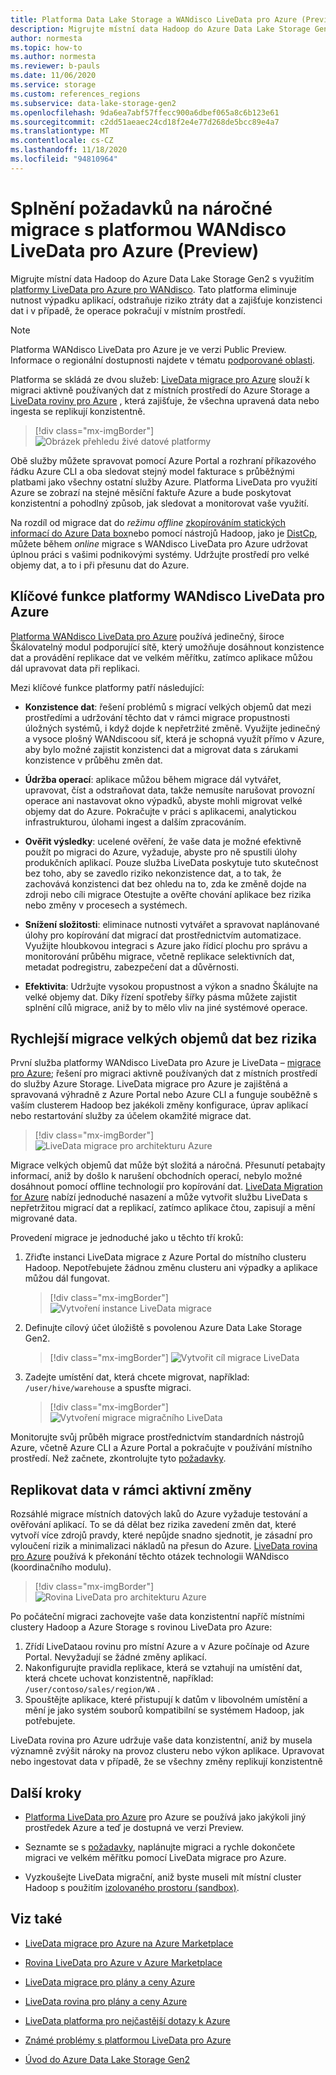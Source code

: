 ```yaml
---
title: Platforma Data Lake Storage a WANdisco LiveData pro Azure (Preview)
description: Migrujte místní data Hadoop do Azure Data Lake Storage Gen2 s využitím platformy LiveData pro Azure pro WANdisco.
author: normesta
ms.topic: how-to
ms.author: normesta
ms.reviewer: b-pauls
ms.date: 11/06/2020
ms.service: storage
ms.custom: references_regions
ms.subservice: data-lake-storage-gen2
ms.openlocfilehash: 9da6ea7abf57ffecc900a6dbef065a8c6b123e61
ms.sourcegitcommit: c2dd51aeaec24cd18f2e4e77d268de5bcc89e4a7
ms.translationtype: MT
ms.contentlocale: cs-CZ
ms.lasthandoff: 11/18/2020
ms.locfileid: "94810964"
---
```

# <a name="meet-demanding-migration-requirements-with-wandisco-livedata-platform-for-azure-preview"></a>Splnění požadavků na náročné migrace s platformou WANdisco LiveData pro Azure (Preview)

Migrujte místní data Hadoop do Azure Data Lake Storage Gen2 s využitím [platformy LiveData pro Azure pro WANdisco](https://docs.wandisco.com/live-data-platform/docs/landing/). Tato platforma eliminuje nutnost výpadku aplikací, odstraňuje riziko ztráty dat a zajišťuje konzistenci dat i v případě, že operace pokračují v místním prostředí.  

> [!NOTE]
> Platforma WANdisco LiveData pro Azure je ve verzi Public Preview. Informace o regionální dostupnosti najdete v tématu [podporované oblasti](https://docs.wandisco.com/live-data-platform/docs/prereq#supported-regions).

Platforma se skládá ze dvou služeb: [LiveData migrace pro Azure](https://www.wandisco.com/products/livedata-migrator-for-azure) slouží k migraci aktivně používaných dat z místních prostředí do Azure Storage a [LiveData roviny pro Azure](https://www.wandisco.com/products/livedata-plane-for-azure) , která zajišťuje, že všechna upravená data nebo ingesta se replikují konzistentně. 

> [!div class="mx-imgBorder"]
> ![Obrázek přehledu živé datové platformy](./media/migrate-gen2-wandisco-live-data-platform/live-data-platform-overview.png)

Obě služby můžete spravovat pomocí Azure Portal a rozhraní příkazového řádku Azure CLI a oba sledovat stejný model fakturace s průběžnými platbami jako všechny ostatní služby Azure. Platforma LiveData pro využití Azure se zobrazí na stejné měsíční faktuře Azure a bude poskytovat konzistentní a pohodlný způsob, jak sledovat a monitorovat vaše využití.

Na rozdíl od migrace dat do _režimu offline_ [zkopírováním statických informací do Azure Data box](https://docs.microsoft.com/azure/storage/blobs/data-lake-storage-migrate-on-premises-hdfs-cluster)nebo pomocí nástrojů Hadoop, jako je [DistCp](https://hadoop.apache.org/docs/current/hadoop-distcp/DistCp.html), můžete během _online_ migrace s WANdisco LiveData pro Azure udržovat úplnou práci s vašimi podnikovými systémy. Udržujte prostředí pro velké objemy dat, a to i při přesunu dat do Azure.

## <a name="key-features-of-wandisco-livedata-platform-for-azure"></a>Klíčové funkce platformy WANdisco LiveData pro Azure

[Platforma WANdisco LiveData pro Azure](https://docs.wandisco.com/live-data-platform/docs/landing/) používá jedinečný, široce Škálovatelný modul podporující sítě, který umožňuje dosáhnout konzistence dat a provádění replikace dat ve velkém měřítku, zatímco aplikace můžou dál upravovat data při replikaci.  

Mezi klíčové funkce platformy patří následující:

- **Konzistence dat**: řešení problémů s migrací velkých objemů dat mezi prostředími a udržování těchto dat v rámci migrace propustnosti úložných systémů, i když dojde k nepřetržité změně. Využijte jedinečný a vysoce plošný WANdiscoou síť, která je schopná využít přímo v Azure, aby bylo možné zajistit konzistenci dat a migrovat data s zárukami konzistence v průběhu změn dat.

- **Údržba operací**: aplikace můžou během migrace dál vytvářet, upravovat, číst a odstraňovat data, takže nemusíte narušovat provozní operace ani nastavovat okno výpadků, abyste mohli migrovat velké objemy dat do Azure. Pokračujte v práci s aplikacemi, analytickou infrastrukturou, úlohami ingest a dalším zpracováním.

- **Ověřit výsledky**: ucelené ověření, že vaše data je možné efektivně použít po migraci do Azure, vyžaduje, abyste pro ně spustili úlohy produkčních aplikací. Pouze služba LiveData poskytuje tuto skutečnost bez toho, aby se zavedlo riziko nekonzistence dat, a to tak, že zachovává konzistenci dat bez ohledu na to, zda ke změně dojde na zdroji nebo cíli migrace Otestujte a ověřte chování aplikace bez rizika nebo změny v procesech a systémech.

- **Snížení složitosti**: eliminace nutnosti vytvářet a spravovat naplánované úlohy pro kopírování dat migrací dat prostřednictvím automatizace. Využijte hloubkovou integraci s Azure jako řídicí plochu pro správu a monitorování průběhu migrace, včetně replikace selektivních dat, metadat podregistru, zabezpečení dat a důvěrnosti.

- **Efektivita**: Udržujte vysokou propustnost a výkon a snadno Škálujte na velké objemy dat. Díky řízení spotřeby šířky pásma můžete zajistit splnění cílů migrace, aniž by to mělo vliv na jiné systémové operace.

## <a name="migrate-big-data-faster-without-risk"></a>Rychlejší migrace velkých objemů dat bez rizika

První služba platformy WANdisco LiveData pro Azure je LiveData – [migrace pro Azure](https://www.wandisco.com/products/livedata-migrator-for-azure); řešení pro migraci aktivně používaných dat z místních prostředí do služby Azure Storage. LiveData migrace pro Azure je zajištěná a spravovaná výhradně z Azure Portal nebo Azure CLI a funguje souběžně s vaším clusterem Hadoop bez jakékoli změny konfigurace, úprav aplikací nebo restartování služby za účelem okamžité migrace dat.

> [!div class="mx-imgBorder"]
> ![LiveData migrace pro architekturu Azure](./media/migrate-gen2-wandisco-live-data-platform/live-data-migrator-architecture.png)

Migrace velkých objemů dat může být složitá a náročná. Přesunutí petabajty informací, aniž by došlo k narušení obchodních operací, nebylo možné dosáhnout pomocí offline technologií pro kopírování dat. [LiveData Migration for Azure](https://www.wandisco.com/products/livedata-migrator-for-azure) nabízí jednoduché nasazení a může vytvořit službu LiveData s nepřetržitou migrací dat a replikací, zatímco aplikace čtou, zapisují a mění migrované data.

Provedení migrace je jednoduché jako u těchto tří kroků:

1. Zřiďte instanci LiveData migrace z Azure Portal do místního clusteru Hadoop. Nepotřebujete žádnou změnu clusteru ani výpadky a aplikace můžou dál fungovat.

   > [!div class="mx-imgBorder"]
   >![Vytvoření instance LiveData migrace](./media/migrate-gen2-wandisco-live-data-platform/create-live-data-migrator.png)

2. Definujte cílový účet úložiště s povolenou Azure Data Lake Storage Gen2.

   > [!div class="mx-imgBorder"]
   >![Vytvořit cíl migrace LiveData](./media/migrate-gen2-wandisco-live-data-platform/create-target.png)

3. Zadejte umístění dat, která chcete migrovat, například: `/user/hive/warehouse` a spusťte migraci.

   > [!div class="mx-imgBorder"]
   > ![Vytvoření migrace migračního LiveData](./media/migrate-gen2-wandisco-live-data-platform/create-migration.png)

Monitorujte svůj průběh migrace prostřednictvím standardních nástrojů Azure, včetně Azure CLI a Azure Portal a pokračujte v používání místního prostředí. Než začnete, zkontrolujte tyto [požadavky](https://docs.wandisco.com/live-data-platform/docs/prereq/).

## <a name="replicate-data-under-active-change"></a>Replikovat data v rámci aktivní změny

Rozsáhlé migrace místních datových laků do Azure vyžaduje testování a ověřování aplikací. To se dá dělat bez rizika zavedení změn dat, které vytvoří více zdrojů pravdy, které nepůjde snadno sjednotit, je zásadní pro vyloučení rizik a minimalizaci nákladů na přesun do Azure. [LiveData rovina pro Azure](https://www.wandisco.com/products/livedata-plane-for-azure) používá k překonání těchto otázek technologii WANdisco (koordinačního modulu).

> [!div class="mx-imgBorder"]
> ![Rovina LiveData pro architekturu Azure](./media/migrate-gen2-wandisco-live-data-platform/live-data-plane-architecture.png)

Po počáteční migraci zachovejte vaše data konzistentní napříč místními clustery Hadoop a Azure Storage s rovinou LiveData pro Azure:

1. Zřídí LiveDataou rovinu pro místní Azure a v Azure počínaje od Azure Portal. Nevyžadují se žádné změny aplikací.
2. Nakonfigurujte pravidla replikace, která se vztahují na umístění dat, která chcete uchovat konzistentně, například: `/user/contoso/sales/region/WA` .
3. Spouštějte aplikace, které přistupují k datům v libovolném umístění a mění je jako systém souborů kompatibilní se systémem Hadoop, jak potřebujete.

LiveData rovina pro Azure udržuje vaše data konzistentní, aniž by musela významně zvýšit nároky na provoz clusteru nebo výkon aplikace. Upravovat nebo ingestovat data v případě, že se všechny změny replikují konzistentně

## <a name="next-steps"></a>Další kroky

- [Platforma LiveData pro Azure](https://docs.wandisco.com/live-data-platform/docs/landing/) pro Azure se používá jako jakýkoli jiný prostředek Azure a teď je dostupná ve verzi Preview. 

- Seznamte se s [požadavky](https://docs.wandisco.com/live-data-platform/docs/prereq/), naplánujte migraci a rychle dokončete migraci ve velkém měřítku pomocí LiveData migrace pro Azure.

- Vyzkoušejte LiveData migrační, aniž byste museli mít místní cluster Hadoop s použitím [izolovaného prostoru (sandbox)](https://docs.wandisco.com/live-data-platform/docs/create-sandbox-intro/).

## <a name="see-also"></a>Viz také

- [LiveData migrace pro Azure na Azure Marketplace](https://azuremarketplace.microsoft.com/marketplace/apps/wandisco.ldm?tab=Overview)

- [Rovina LiveData pro Azure v Azure Marketplace](https://azuremarketplace.microsoft.com/marketplace/apps/wandisco.ldp?tab=Overview)

- [LiveData migrace pro plány a ceny Azure](https://azuremarketplace.microsoft.com/marketplace/apps/wandisco.ldm?tab=PlansAndPrice)

- [LiveData rovina pro plány a ceny Azure](https://azuremarketplace.microsoft.com/marketplace/apps/wandisco.ldp?tab=PlansAndPrice) 

- [LiveData platforma pro nejčastější dotazy k Azure](https://docs.wandisco.com/live-data-platform/docs/faq/)

- [Známé problémy s platformou LiveData pro Azure](https://docs.wandisco.com/live-data-platform/docs/known-issues/)

- [Úvod do Azure Data Lake Storage Gen2](data-lake-storage-introduction.md)